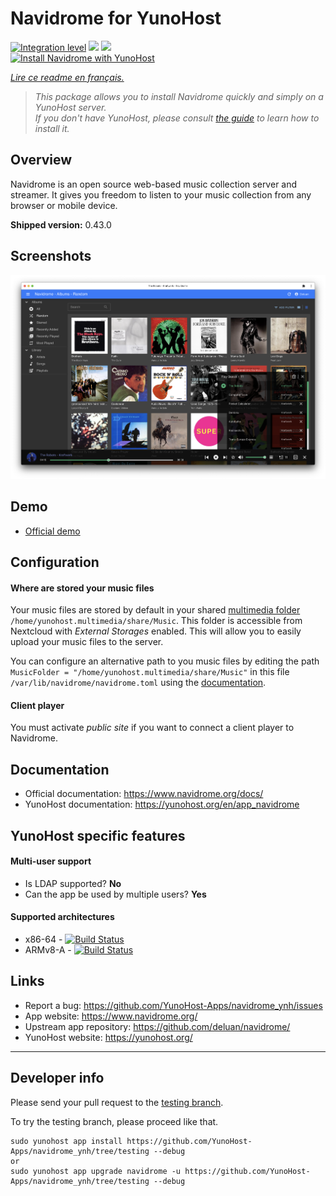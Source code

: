 # Navidrome for YunoHost

[![Integration level](https://dash.yunohost.org/integration/navidrome.svg)](https://dash.yunohost.org/appci/app/navidrome) ![](https://ci-apps.yunohost.org/ci/badges/navidrome.status.svg) ![](https://ci-apps.yunohost.org/ci/badges/navidrome.maintain.svg)  
[![Install Navidrome with YunoHost](https://install-app.yunohost.org/install-with-yunohost.svg)](https://install-app.yunohost.org/?app=navidrome)

*[Lire ce readme en français.](./README_fr.md)*

> *This package allows you to install Navidrome quickly and simply on a YunoHost server.  
If you don't have YunoHost, please consult [the guide](https://yunohost.org/install) to learn how to install it.*

## Overview
Navidrome is an open source web-based music collection server and streamer. It gives you freedom to listen to your music collection from any browser or mobile device.

**Shipped version:** 0.43.0

## Screenshots

![](https://raw.githubusercontent.com/deluan/navidrome/master/.github/screenshots/ss-desktop-player.png)

## Demo

* [Official demo](https://demo.navidrome.org/app/#/login)

## Configuration

#### Where are stored your music files

Your music files are stored by default in your shared [multimedia folder](https://github.com/YunoHost-Apps/yunohost.multimedia) `/home/yunohost.multimedia/share/Music`. This folder is accessible from Nextcloud with *External Storages* enabled. This will allow you to easily upload your music files to the server.

You can configure an alternative path to you music files by editing the path `MusicFolder = "/home/yunohost.multimedia/share/Music"` in this file `/var/lib/navidrome/navidrome.toml` using the [documentation](https://www.navidrome.org/docs/usage/configuration-options/).

#### Client player

You must activate *public site* if you want to connect a client player to Navidrome.

## Documentation

 * Official documentation: https://www.navidrome.org/docs/
 * YunoHost documentation: https://yunohost.org/en/app_navidrome

## YunoHost specific features

#### Multi-user support

* Is LDAP supported? **No**
* Can the app be used by multiple users? **Yes**

#### Supported architectures

* x86-64 - [![Build Status](https://ci-apps.yunohost.org/ci/logs/navidrome.svg)](https://ci-apps.yunohost.org/ci/apps/navidrome/)
* ARMv8-A - [![Build Status](https://ci-apps-arm.yunohost.org/ci/logs/navidrome.svg)](https://ci-apps-arm.yunohost.org/ci/apps/navidrome/)

## Links

 * Report a bug: https://github.com/YunoHost-Apps/navidrome_ynh/issues
 * App website: https://www.navidrome.org/
 * Upstream app repository: https://github.com/deluan/navidrome/
 * YunoHost website: https://yunohost.org/

---

## Developer info

Please send your pull request to the [testing branch](https://github.com/YunoHost-Apps/navidrome_ynh/tree/testing).

To try the testing branch, please proceed like that.
```
sudo yunohost app install https://github.com/YunoHost-Apps/navidrome_ynh/tree/testing --debug
or
sudo yunohost app upgrade navidrome -u https://github.com/YunoHost-Apps/navidrome_ynh/tree/testing --debug
```
